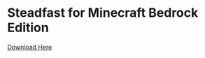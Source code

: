 # Steadfast for Minecraft Bedrock Edition
[Download Here](https://www.github.com/LeronDoesGaming/Steadfast-Downloads/releases)